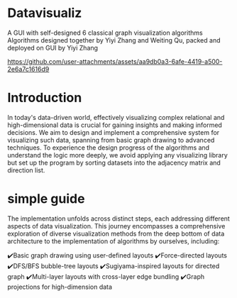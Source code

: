 # Datavisualiz
A GUI with self-designed 6 classical graph visualization algorithms
Algorithms designed together by Yiyi Zhang and Weiting Qu, packed and deployed on GUI by Yiyi Zhang


https://github.com/user-attachments/assets/aa9db0a3-6afe-4419-a500-2e6a7c1616d9



# Introduction
In today's data-driven world, effectively visualizing complex relational and high-dimensional data is crucial for gaining insights and making informed decisions. We aim to design and implement a comprehensive system for visualizing such data, spanning from basic graph drawing to advanced techniques. To experience the design progress of the algorithms and understand the logic more deeply, we avoid applying any visualizing library but set up the program by sorting datasets into the adjacency matrix and direction list.

# simple guide
The implementation unfolds across distinct steps, each addressing different aspects of data visualization. This journey encompasses a comprehensive exploration of diverse visualization methods from the deep bottom of data architecture to the implementation of algorithms by ourselves, including: 

✔️Basic graph drawing using user-defined layouts
✔️Force-directed layouts
✔️DFS/BFS bubble-tree layouts
✔️Sugiyama-inspired layouts for directed graph
✔️Multi-layer layouts with cross-layer edge bundling
✔️Graph projections for high-dimension data

